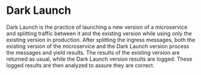 # Dark Launch

Dark Launch is the practice of launching a new version of a microservice and splitting traffic between it and the existing version while using only the existing version in production. After splitting the ingress messages, both the existing version of the microservice and the Dark Launch version process the messages and yield results. The results of the existing version are returned as usual, while the Dark Launch version results are logged. These logged results are then analyzed to assure they are correct.